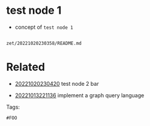 # test node 1

- concept of `test node 1`

```
```

` zet/20221020230358/README.md `

# Related

- [20221020230420](/zet/20221020230420/README.md) test node 2 bar

- [20221013221136](/zet/20221013221136/README.md) implement a graph query language

Tags:

    #FOO
